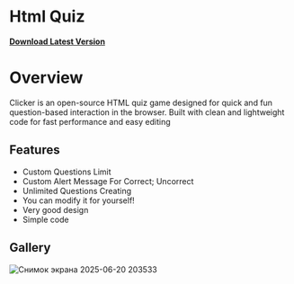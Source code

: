 # Html Quiz
**[Download Latest Version](https://github.com/catosoriginal/html-quiz/releases/download/v1.0.0-beta/index.html)**

# Overview

Clicker is an open-source HTML quiz game designed for quick and fun question-based interaction in the browser. Built with clean and lightweight code for fast performance and easy editing

## Features

- Custom Questions Limit
- Custom Alert Message For Correct; Uncorrect
- Unlimited Questions Creating
- You can modify it for yourself!
- Very good design
- Simple code

## Gallery

![Снимок экрана 2025-06-20 203533](https://github.com/user-attachments/assets/fbc87d26-4466-43ed-802c-18ad662f003a)
